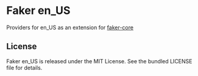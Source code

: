 # Faker en_US

Providers for en_US as an extension for [faker-core](https://github.com/Bavragor/faker-core)

## License

Faker en_US is released under the MIT License. See the bundled LICENSE file for details.

